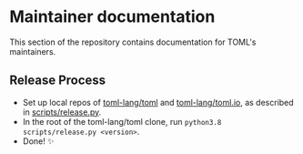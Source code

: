 # Maintainer documentation

This section of the repository contains documentation for TOML's maintainers.

## Release Process

- Set up local repos of [toml-lang/toml] and [toml-lang/toml.io], as described in [scripts/release.py](../scripts/release.py).
- In the root of the toml-lang/toml clone, run `python3.8 scripts/release.py <version>`.
- Done! ✨

[toml-lang/toml]: https://github.com/toml-lang/toml
[toml-lang/toml.io]: https://github.com/toml-lang/toml.io
